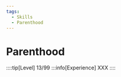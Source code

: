 ```yaml
---
tags:
  - Skills
  - Parenthood
---
```


# Parenthood

::::tip[Level]
13/99
:::info[Experience]
XXX
::::
